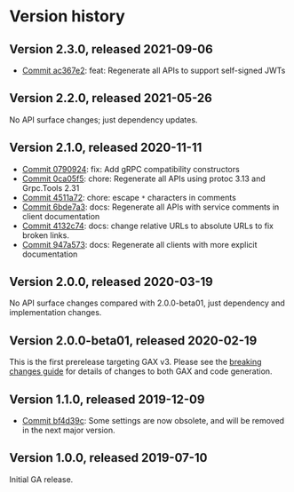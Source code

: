 # Version history

## Version 2.3.0, released 2021-09-06

- [Commit ac367e2](https://github.com/googleapis/google-cloud-dotnet/commit/ac367e2): feat: Regenerate all APIs to support self-signed JWTs

## Version 2.2.0, released 2021-05-26

No API surface changes; just dependency updates.

## Version 2.1.0, released 2020-11-11

- [Commit 0790924](https://github.com/googleapis/google-cloud-dotnet/commit/0790924): fix: Add gRPC compatibility constructors
- [Commit 0ca05f5](https://github.com/googleapis/google-cloud-dotnet/commit/0ca05f5): chore: Regenerate all APIs using protoc 3.13 and Grpc.Tools 2.31
- [Commit 4511a72](https://github.com/googleapis/google-cloud-dotnet/commit/4511a72): chore: escape `*` characters in comments
- [Commit 6bde7a3](https://github.com/googleapis/google-cloud-dotnet/commit/6bde7a3): docs: Regenerate all APIs with service comments in client documentation
- [Commit 4132c74](https://github.com/googleapis/google-cloud-dotnet/commit/4132c74): docs: change relative URLs to absolute URLs to fix broken links.
- [Commit 947a573](https://github.com/googleapis/google-cloud-dotnet/commit/947a573): docs: Regenerate all clients with more explicit documentation

## Version 2.0.0, released 2020-03-19

No API surface changes compared with 2.0.0-beta01, just dependency
and implementation changes.

## Version 2.0.0-beta01, released 2020-02-19

This is the first prerelease targeting GAX v3. Please see the [breaking changes
guide](https://googleapis.github.io/google-cloud-dotnet/docs/guides/breaking-gax2.html)
for details of changes to both GAX and code generation.

## Version 1.1.0, released 2019-12-09

- [Commit bf4d39c](https://github.com/googleapis/google-cloud-dotnet/commit/bf4d39c): Some settings are now obsolete, and will be removed in the next major version.

## Version 1.0.0, released 2019-07-10

Initial GA release.

